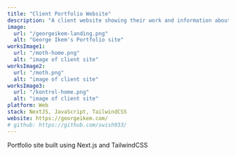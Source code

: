 ```yaml
---
title: "Client Portfolio Website"
description: "A client website showing their work and information about the client"
image:
  url: "/georgeikem-landing.png"
  alt: "George Ikem's Portfolio site"
worksImage1:
  url: "/moth-home.png"
  alt: "image of client site"
worksImage2:
  url: "/moth.png"
  alt: "image of client site"
worksImage3:
  url: "/kontrol-home.png"
  alt: "image of client site"
platform: Web
stack: NextJS, JavaScript, TailwindCSS
website: https://georgeikem.com/
# github: https://github.com/swish933/
---
```


Portfolio site built using Next.js and TailwindCSS
